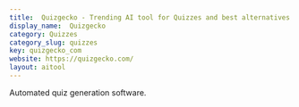 ```yaml
---
title:  Quizgecko - Trending AI tool for Quizzes and best alternatives
display_name:  Quizgecko
category: Quizzes
category_slug: quizzes
key: quizgecko_com
website: https://quizgecko.com/
layout: aitool
---
```


Automated quiz generation software.
